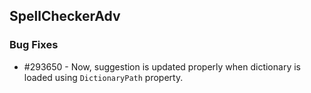 ## SpellCheckerAdv

### Bug Fixes

* \#293650 - Now, suggestion is updated properly when dictionary is loaded using `DictionaryPath` property.